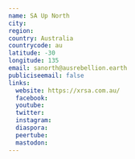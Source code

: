 ```yaml
---
name: SA Up North
city:
region:
country: Australia
countrycode: au
latitude: -30
longitude: 135
email: sanorth@ausrebellion.earth
publiciseemail: false
links:
  website: https://xrsa.com.au/
  facebook:
  youtube:
  twitter:
  instagram:
  diaspora:
  peertube:
  mastodon:
---
```

